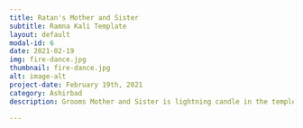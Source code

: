 ```yaml
---
title: Ratan's Mother and Sister
subtitle: Ramna Kali Template
layout: default
modal-id: 6
date: 2021-02-19
img: fire-dance.jpg
thumbnail: fire-dance.jpg
alt: image-alt
project-date: February 19th, 2021
category: Ashirbad
description: Grooms Mother and Sister is lightning candle in the temple.

---
```

